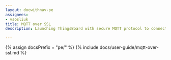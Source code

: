 ```yaml
---
layout: docwithnav-pe
assignees:
- vsosliuk
title: MQTT over SSL
description: Launching ThingsBoard with secure MQTT protocol to connect your IoT devices and projects.

---
```


{% assign docsPrefix = "pe/" %}
{% include docs/user-guide/mqtt-over-ssl.md %}